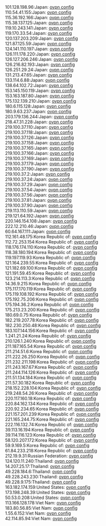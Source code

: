 101.128.198.96:Japan: [ovpn config](vpn/101_128_198_96.ovpn)  
110.54.41.155:Japan: [ovpn config](vpn/110_54_41_155.ovpn)  
115.36.192.166:Japan: [ovpn config](vpn/115_36_192_166.ovpn)  
115.38.137.125:Japan: [ovpn config](vpn/115_38_137_125.ovpn)  
119.10.243.141:Japan: [ovpn config](vpn/119_10_243_141.ovpn)  
119.170.33.54:Japan: [ovpn config](vpn/119_170_33_54.ovpn)  
120.137.203.209:Japan: [ovpn config](vpn/120_137_203_209.ovpn)  
121.87.125.59:Japan: [ovpn config](vpn/121_87_125_59.ovpn)  
124.141.110.197:Japan: [ovpn config](vpn/124_141_110_197.ovpn)  
126.111.178.220:Japan: [ovpn config](vpn/126_111_178_220.ovpn)  
126.127.206.246:Japan: [ovpn config](vpn/126_127_206_246.ovpn)  
126.216.82.193:Japan: [ovpn config](vpn/126_216_82_193.ovpn)  
126.251.29.24:Japan: [ovpn config](vpn/126_251_29_24.ovpn)  
131.213.47.65:Japan: [ovpn config](vpn/131_213_47_65.ovpn)  
133.114.6.88:Japan: [ovpn config](vpn/133_114_6_88.ovpn)  
138.64.102.72:Japan: [ovpn config](vpn/138_64_102_72.ovpn)  
153.145.150.119:Japan: [ovpn config](vpn/153_145_150_119.ovpn)  
153.163.187.80:Japan: [ovpn config](vpn/153_163_187_80.ovpn)  
175.132.139.210:Japan: [ovpn config](vpn/175_132_139_210.ovpn)  
180.6.115.128:Japan: [ovpn config](vpn/180_6_115_128.ovpn)  
180.9.63.237:Japan: [ovpn config](vpn/180_9_63_237.ovpn)  
203.179.136.244:Japan: [ovpn config](vpn/203_179_136_244.ovpn)  
218.47.31.228:Japan: [ovpn config](vpn/218_47_31_228.ovpn)  
219.100.37.110:Japan: [ovpn config](vpn/219_100_37_110.ovpn)  
219.100.37.118:Japan: [ovpn config](vpn/219_100_37_118.ovpn)  
219.100.37.126:Japan: [ovpn config](vpn/219_100_37_126.ovpn)  
219.100.37.158:Japan: [ovpn config](vpn/219_100_37_158.ovpn)  
219.100.37.165:Japan: [ovpn config](vpn/219_100_37_165.ovpn)  
219.100.37.166:Japan: [ovpn config](vpn/219_100_37_166.ovpn)  
219.100.37.169:Japan: [ovpn config](vpn/219_100_37_169.ovpn)  
219.100.37.179:Japan: [ovpn config](vpn/219_100_37_179.ovpn)  
219.100.37.190:Japan: [ovpn config](vpn/219_100_37_190.ovpn)  
219.100.37.2:Japan: [ovpn config](vpn/219_100_37_2.ovpn)  
219.100.37.24:Japan: [ovpn config](vpn/219_100_37_24.ovpn)  
219.100.37.29:Japan: [ovpn config](vpn/219_100_37_29.ovpn)  
219.100.37.54:Japan: [ovpn config](vpn/219_100_37_54.ovpn)  
219.100.37.56:Japan: [ovpn config](vpn/219_100_37_56.ovpn)  
219.100.37.81:Japan: [ovpn config](vpn/219_100_37_81.ovpn)  
219.100.37.90:Japan: [ovpn config](vpn/219_100_37_90.ovpn)  
219.113.110.59:Japan: [ovpn config](vpn/219_113_110_59.ovpn)  
219.121.64.192:Japan: [ovpn config](vpn/219_121_64_192.ovpn)  
220.146.154.108:Japan: [ovpn config](vpn/220_146_154_108.ovpn)  
222.12.210.46:Japan: [ovpn config](vpn/222_12_210_46.ovpn)  
60.64.167.111:Japan: [ovpn config](vpn/60_64_167_111.ovpn)  
112.161.48.175:Korea Republic of: [ovpn config](vpn/112_161_48_175.ovpn)  
112.72.253.154:Korea Republic of: [ovpn config](vpn/112_72_253_154.ovpn)  
118.176.174.110:Korea Republic of: [ovpn config](vpn/118_176_174_110.ovpn)  
118.38.180.194:Korea Republic of: [ovpn config](vpn/118_38_180_194.ovpn)  
119.197.119.93:Korea Republic of: [ovpn config](vpn/119_197_119_93.ovpn)  
121.164.239.55:Korea Republic of: [ovpn config](vpn/121_164_239_55.ovpn)  
121.182.69.100:Korea Republic of: [ovpn config](vpn/121_182_69_100.ovpn)  
121.191.59.45:Korea Republic of: [ovpn config](vpn/121_191_59_45.ovpn)  
123.214.113.3:Korea Republic of: [ovpn config](vpn/123_214_113_3.ovpn)  
14.36.9.215:Korea Republic of: [ovpn config](vpn/14_36_9_215.ovpn)  
175.117.170.119:Korea Republic of: [ovpn config](vpn/175_117_170_119.ovpn)  
175.119.108.192:Korea Republic of: [ovpn config](vpn/175_119_108_192.ovpn)  
175.192.75.206:Korea Republic of: [ovpn config](vpn/175_192_75_206.ovpn)  
175.194.36.2:Korea Republic of: [ovpn config](vpn/175_194_36_2.ovpn)  
175.213.23.200:Korea Republic of: [ovpn config](vpn/175_213_23_200.ovpn)  
180.69.0.75:Korea Republic of: [ovpn config](vpn/180_69_0_75.ovpn)  
182.219.207.78:Korea Republic of: [ovpn config](vpn/182_219_207_78.ovpn)  
182.230.250.48:Korea Republic of: [ovpn config](vpn/182_230_250_48.ovpn)  
183.107.144.156:Korea Republic of: [ovpn config](vpn/183_107_144_156.ovpn)  
1.241.21.24:Korea Republic of: [ovpn config](vpn/1_241_21_24.ovpn)  
210.126.1.240:Korea Republic of: [ovpn config](vpn/210_126_1_240.ovpn)  
211.187.165.54:Korea Republic of: [ovpn config](vpn/211_187_165_54.ovpn)  
211.214.51.6:Korea Republic of: [ovpn config](vpn/211_214_51_6.ovpn)  
211.222.26.250:Korea Republic of: [ovpn config](vpn/211_222_26_250.ovpn)  
211.232.211.198:Korea Republic of: [ovpn config](vpn/211_232_211_198.ovpn)  
211.243.167.67:Korea Republic of: [ovpn config](vpn/211_243_167_67.ovpn)  
211.244.114.126:Korea Republic of: [ovpn config](vpn/211_244_114_126.ovpn)  
211.51.134.184:Korea Republic of: [ovpn config](vpn/211_51_134_184.ovpn)  
211.57.30.182:Korea Republic of: [ovpn config](vpn/211_57_30_182.ovpn)  
218.152.228.104:Korea Republic of: [ovpn config](vpn/218_152_228_104.ovpn)  
219.248.54.26:Korea Republic of: [ovpn config](vpn/219_248_54_26.ovpn)  
220.117.160.18:Korea Republic of: [ovpn config](vpn/220_117_160_18.ovpn)  
220.84.162.134:Korea Republic of: [ovpn config](vpn/220_84_162_134.ovpn)  
220.92.234.65:Korea Republic of: [ovpn config](vpn/220_92_234_65.ovpn)  
221.157.201.239:Korea Republic of: [ovpn config](vpn/221_157_201_239.ovpn)  
221.165.244.75:Korea Republic of: [ovpn config](vpn/221_165_244_75.ovpn)  
222.116.132.74:Korea Republic of: [ovpn config](vpn/222_116_132_74.ovpn)  
39.113.16.194:Korea Republic of: [ovpn config](vpn/39_113_16_194.ovpn)  
39.114.116.123:Korea Republic of: [ovpn config](vpn/39_114_116_123.ovpn)  
58.120.207.172:Korea Republic of: [ovpn config](vpn/58_120_207_172.ovpn)  
59.9.169.5:Korea Republic of: [ovpn config](vpn/59_9_169_5.ovpn)  
61.84.233.218:Korea Republic of: [ovpn config](vpn/61_84_233_218.ovpn)  
212.19.9.31:Russian Federation: [ovpn config](vpn/212_19_9_31.ovpn)  
124.120.11.240:Thailand: [ovpn config](vpn/124_120_11_240.ovpn)  
14.207.25.17:Thailand: [ovpn config](vpn/14_207_25_17.ovpn)  
49.228.184.6:Thailand: [ovpn config](vpn/49_228_184_6.ovpn)  
49.228.243.230:Thailand: [ovpn config](vpn/49_228_243_230.ovpn)  
49.228.9.175:Thailand: [ovpn config](vpn/49_228_9_175.ovpn)  
163.182.174.159:United States: [ovpn config](vpn/163_182_174_159.ovpn)  
173.198.248.39:United States: [ovpn config](vpn/173_198_248_39.ovpn)  
50.53.0.208:United States: [ovpn config](vpn/50_53_0_208.ovpn)  
113.166.128.178:Viet Nam: [ovpn config](vpn/113_166_128_178.ovpn)  
183.80.56.85:Viet Nam: [ovpn config](vpn/183_80_56_85.ovpn)  
1.55.6.152:Viet Nam: [ovpn config](vpn/1_55_6_152.ovpn)  
42.114.85.94:Viet Nam: [ovpn config](vpn/42_114_85_94.ovpn)  
